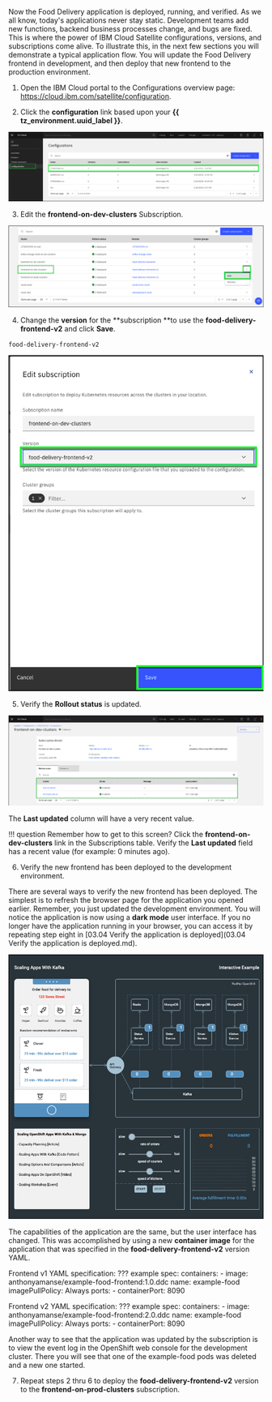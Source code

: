 Now the Food Delivery application is deployed, running, and verified. As we all know, today's applications never stay static. Development teams add new functions, backend business processes change, and bugs are fixed. This is where the power of IBM Cloud Satellite configurations, versions, and subscriptions come alive. To illustrate this, in the next few sections you will demonstrate a typical application flow. You will update the Food Delivery frontend in development, and then deploy that new frontend to the production environment.

1.  Open the IBM Cloud portal to the Configurations overview page: <a href="https://cloud.ibm.com/satellite/configuration" target="_blank">https://cloud.ibm.com/satellite/configuration</a>.

2. Click the **configuration** link based upon your **{{ tz_environment.uuid_label }}**.

![](_attachments/0122-Confirations4UpdateSubscrition.png)

3. Edit the **frontend-on-dev-clusters** Subscription.

![](_attachments/0122-EditFrontEndDevSubscription.png)

4. Change the **version** for the **subscription **to use the **food-delivery-frontend-v2** and click **Save**.

```
food-delivery-frontend-v2
```

![](_attachments/0122-SaveFrontEndDevSubscription.png)

5. Verify the **Rollout status** is updated.

![](_attachments/0122-FrontEndDevSubUpdateStatus.png)

The **Last updated** column will have a very recent value.

!!! question
    Remember how to get to this screen? Click the **frontend-on-dev-clusters** link in the Subscriptions table. Verify the **Last updated** field has a recent  value (for example: 0 minutes ago).

6. Verify the new frontend has been deployed to the development environment.

There are several ways to verify the new frontend has been deployed. The simplest is to refresh the browser page for the application you opened earlier. Remember, you just updated the development environment. You will notice the application is now using a **dark mode** user interface. If you no longer have the application running in your browser, you can access it by repeating step eight in [03.04 Verify the application is deployed](03.04 Verify the application is deployed.md).

![](_attachments/0122-FoodDeliveryDarkMode.png)

The capabilities of the application are the same, but the user interface has changed. This was accomplished by using a new **container image** for the application that was specified in the **food-delivery-frontend-v2** version YAML.

Frontend v1 YAML specification:
??? example
    spec:
      containers:
        - image: anthonyamanse/example-food-frontend:1.0.ddc
          name: example-food
          imagePullPolicy: Always
          ports:
            - containerPort: 8090


Frontend v2 YAML specification:
??? example
    spec:
      containers:
        - image: anthonyamanse/example-food-frontend:2.0.ddc
          name: example-food
          imagePullPolicy: Always
          ports:
            - containerPort: 8090

Another way to see that the application was updated by the subscription is to view the event log in the OpenShift web console for the development cluster. There you will see that one of the example-food pods was deleted and a new one started.

7. Repeat steps 2 thru 6 to deploy the **food-delivery-frontend-v2** version to the **frontend-on-prod-clusters** subscription.
